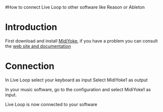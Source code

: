 #How to connect Live Loop to other software like Reason or Ableton

# Introduction #

First  download and install [MidiYoke](http://www.midiox.com/zip/MidiYokeSetup.msi), if you have a problem you can consult the [web site and documentation](http://www.midiox.com/index.htm?http://www.midiox.com/myoke.htm)


# Connection #

In Live Loop select your keyboard as input
Select MidiYoke1 as output

In your music software, go to the configuration and select MidiYoke1 as input.

Live Loop is now connected to your software